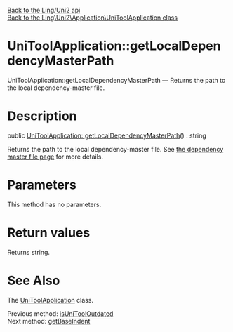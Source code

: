 [Back to the Ling/Uni2 api](https://github.com/lingtalfi/Uni2/blob/master/doc/api/Ling/Uni2.md)<br>
[Back to the Ling\Uni2\Application\UniToolApplication class](https://github.com/lingtalfi/Uni2/blob/master/doc/api/Ling/Uni2/Application/UniToolApplication.md)


UniToolApplication::getLocalDependencyMasterPath
================



UniToolApplication::getLocalDependencyMasterPath — Returns the path to the local dependency-master file.




Description
================


public [UniToolApplication::getLocalDependencyMasterPath](https://github.com/lingtalfi/Uni2/blob/master/doc/api/Ling/Uni2/Application/UniToolApplication/getLocalDependencyMasterPath.md)() : string




Returns the path to the local dependency-master file.
See [the dependency master file page](https://github.com/lingtalfi/Uni2/blob/master/README.md#the-dependency-master-file) for more details.




Parameters
================

This method has no parameters.


Return values
================

Returns string.








See Also
================

The [UniToolApplication](https://github.com/lingtalfi/Uni2/blob/master/doc/api/Ling/Uni2/Application/UniToolApplication.md) class.

Previous method: [isUniToolOutdated](https://github.com/lingtalfi/Uni2/blob/master/doc/api/Ling/Uni2/Application/UniToolApplication/isUniToolOutdated.md)<br>Next method: [getBaseIndent](https://github.com/lingtalfi/Uni2/blob/master/doc/api/Ling/Uni2/Application/UniToolApplication/getBaseIndent.md)<br>

